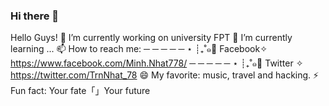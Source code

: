 ### Hi there 👋

Hello Guys!
🔭 I’m currently working on university FPT
🌱 I’m currently learning ...
📫 How to reach me:
─ ─ ─ ─ ─ ⋆ ┊₊˚๑🍙 Facebook✧ https://www.facebook.com/Minh.Nhat778/
─ ─ ─ ─ ─ ⋆ ┊₊˚๑🌭 Twitter ✧ https://twitter.com/TrnNhat_78
😄 My favorite: music, travel and hacking.
⚡ Fun fact: Your fate「」Your future
